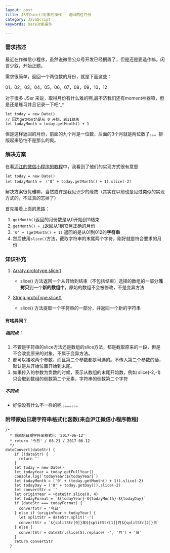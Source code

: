 ```yaml
---
layout: post
title: JS中Date()对象的操作---返回两位月份
category: JavaScript
keywords: Date对象操作

---
```


### 需求描述

最近在作微信小程序，虽然说微信公众号开发已经搁置了，但是还是要造作嘛，闲言少叙，开始正题。

需求很简单，返回一个两位数的月份，就是下面这些：

01，02，03，04，05，06，07，08，09，10，12

对于很多 JSer 来说，取得月份有什么难的啊,最不济我们还有moment神器嘛，但是还是练习并且记录一下吧^_^

```
let today = new Date()
// 因为getMonth是从 0 开始，到11结束
let todayMonth = today.getMonth() + 1  
```
但是这样返回的月份，前面的九个月是一位数，后面的3个月就是两位数了。。。排版起来恐怕不是那么的爽。

### 解决方案

在看[沪江的微信小程序的教程](https://github.com/ikcamp/wechat-xcx-tutorial.git)中，我看到了他们的实现方式很有意思

```
let today = new Date()
let todayMonth = （‘0’ + today.getMonth() + 1).slice(-2) 
```
解决方案很优雅嘛，当然或许是我见识少的缘故（其实在以前也是见过类似的实现方式的，不过真的忘掉了）

首先接着上面的思路：

1. `getMonth()`返回的月份数是从0开始到11结束
2. `getMonth() + 1`返回从1到12月正确的月份
3. `‘0’ + (getMonth() + 1)` 返回的是从01到012的**字符串**
4. 然后使用`slice()`方法，截取字符串的末尾两个字符，刚好就是符合要求的月份

### 知识补充

1. [Arraty.prototype.slice()](https://developer.mozilla.org/zh-CN/docs/Web/JavaScript/Reference/Global_Objects/Array/slice)
	* slice() 方法返回一个从开始到结束（不包括结束）选择的数组的一部分**浅拷贝**到一个**新的数组**中，原始的数组不会被修改，不是变异方法

2. [String.protoType.slice()](https://developer.mozilla.org/zh-CN/docs/Web/JavaScript/Reference/Global_Objects/String/slice)

	* slice() 方法提取一个字符串的一部分，并返回一个新的字符串

#### 有啥异同？

##### 相同点：
1. 不管是字符串的slice方法还是数组的slice方法，都是截取原来的一段，但是不会改变原来的对象，不属于变异方法。
2. 都可以接收两个参数，而且第二个参数都是可选的。不传入第二个参数的话，默认是从开始位置开始到末尾。
3. 如果传入的参数为负数的时候，表示从数组的末尾开始数，例如 slice(-2,-1)只会取到数组的倒数第二个元素，字符串的倒数第二个字符

##### 不同点

* 好像没有什么不一样的呢 。。。。。。。

### 附带原始日期字符串格式化函数(来自沪江微信小程序教程)

```
/*
  * 将原始日期字符串格式化 '2017-06-12'
  * return '今日' / 08-21 / 2017-06-12
  */
dateConvert(dateStr) {
    if (!dateStr) {
      return ''
    }
    let today = new Date()
    let todayYear = today.getFullYear()
    console.log(`todayYear:${todayYear}`)
    let todayMonth = ('0' + (today.getMonth() + 1)).slice(-2)
    let todayDay = ('0' + today.getDay()).slice(-2)
    let convertStr = ''
    let originYear = +dateStr.slice(0, 4)
    let todayFormat = `${todayYear}-${todayMonth}-${todayDay}`
    if (dateStr === todayFormat) {
      convertStr = '今日'
    } else if (originYear < todayYear) {
      let splitStr = dateStr.split('-')
      convertStr = `${splitStr[0]}年${splitStr[1]}月${splitStr[2]}日`
    } else {
      convertStr = dateStr.slice(5).replace('-', '月') + '日'
    }
    return convertStr
  }

```